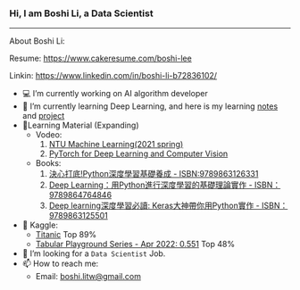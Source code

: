 ### Hi, I am Boshi Li, a Data Scientist
----

About Boshi Li:

Resume: https://www.cakeresume.com/boshi-lee

Linkin: https://www.linkedin.com/in/boshi-li-b72836102/

- 💻 I’m currently working on AI algorithm developer
- 🌱 I’m currently learning Deep Learning, and here is my learning [notes](https://github.com/BoshiLee/deep_learning_notes) and [project](https://github.com/BoshiLee/pytorch_learning)
- 📒Learning Material (Expanding)
	- Vodeo:
		1.  [NTU Machine Learning(2021 spring)](https://www.youtube.com/playlist?list=PLJV_el3uVTsMhtt7_Y6sgTHGHp1Vb2P2J)
		2.  [PyTorch for Deep Learning and Computer Vision](https://www.udemy.com/course/pytorch-for-deep-learning-and-computer-vision/)
	- Books:
		1. [決心打底!Python深度學習基礎養成 - ISBN:9789863126331](http://isbn.ncl.edu.tw/NEW_ISBNNet/main_DisplayRecord_Popup.php?&Pact=view&Pkey=1090526*0110&KeepThis=true&TB_iframe=true&width=780&height=480)
		2. [Deep Learning：用Python進行深度學習的基礎理論實作 -  ISBN：9789864764846](https://www.books.com.tw/products/0010761759)
		3. [Deep learning深度學習必讀: Keras大神帶你用Python實作 -  ISBN：9789863125501](https://findbook.com.tw/9789863125501?msclkid=0f388f39af3e11eca90ea9f7e674befd)
- 👯 Kaggle:
	- [Titanic](https://www.kaggle.com/competitions/titanic/leaderboard?search=Boshi+Li#) Top 89%
	- [Tabular Playground Series - Apr 2022: 0.551](https://www.kaggle.com/competitions/tabular-playground-series-apr-2022/leaderboard?search=Boshi+Li#) Top 48%
- 🤔 I’m looking for a `Data Scientist`  Job.
- 📫 How to reach me: 
	- Email: boshi.litw@gmail.com
